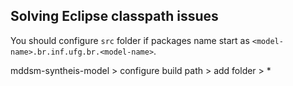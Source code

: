 ## Solving Eclipse classpath issues

You should configure `src` folder if packages name start as `<model-name>.br.inf.ufg.br.<model-name>`.

mddsm-syntheis-model > configure build path > add folder > <model-name>*
